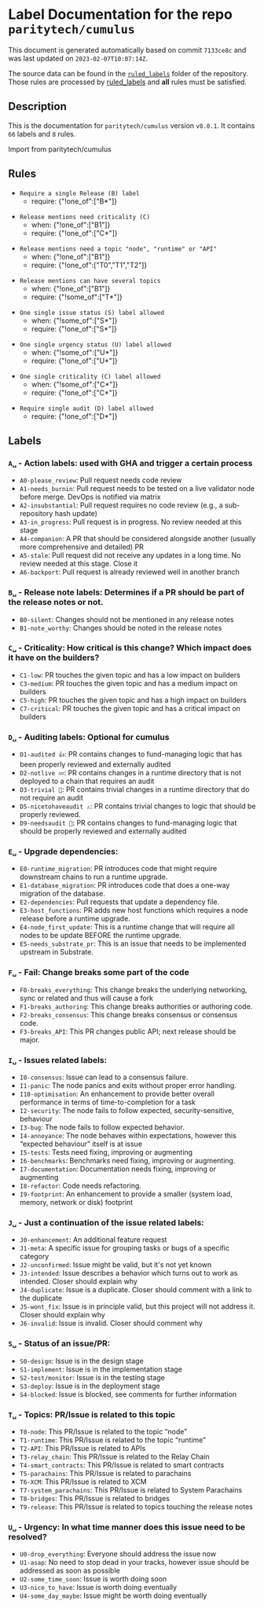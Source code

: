 # Label Documentation for the repo `paritytech/cumulus`

This document is generated automatically based on commit `7133ce8c` and was last updated on `2023-02-07T10:07:14Z`.

The source data can be found in the [`ruled_labels`](../ruled_labels) folder of the repository. Those rules are processed by
[ruled_labels](https://github.com/paritytech/ruled_labels) and **all** rules must be satisfied.

## Description

This is the documentation for `paritytech/cumulus` version `v0.0.1`.
It contains `66` labels and `8` rules.

Import from paritytech/cumulus

## Rules

<!-- single_b -->
- `Require a single Release (B) label`
  - require: {"!one_of":["B*"]}

<!-- require_one_c_when_b1 -->
- `Release mentions need criticality (C)`
  - when: {"!one_of":["B1"]}
  - require: {"!one_of":["C*"]}

<!-- require_t_when_b1 -->
- `Release mentions need a topic "node", "runtime" or "API"`
  - when: {"!one_of":["B1"]}
  - require: {"!one_of":["T0","T1","T2"]}

<!-- allow_multiple_t_when_b1 -->
- `Release mentions can have several topics`
  - when: {"!one_of":["B1"]}
  - require: {"!some_of":["T*"]}

<!-- single_s -->
- `One single issue status (S) label allowed`
  - when: {"!some_of":["S*"]}
  - require: {"!one_of":["S*"]}

<!-- single_u -->
- `One single urgency status (U) label allowed`
  - when: {"!some_of":["U*"]}
  - require: {"!one_of":["U*"]}

<!-- single_c -->
- `One single criticality (C) label allowed`
  - when: {"!some_of":["C*"]}
  - require: {"!one_of":["C*"]}

<!-- single_d -->
- `Require single audit (D) label allowed`
  - require: {"!one_of":["D*"]}



## Labels
### `A␣` - Action labels: used with GHA and trigger a certain process
- `A0-please_review`: Pull request needs code review
- `A1-needs_burnin`: Pull request needs to be tested on a live validator node before merge. DevOps is notified via matrix
- `A2-insubstantial`: Pull request requires no code review (e.g., a sub-repository hash update)
- `A3-in_progress`: Pull request is in progress. No review needed at this stage
- `A4-companion`: A PR that should be considered alongside another (usually more comprehensive and detailed) PR
- `A5-stale`: Pull request did not receive any updates in a long time. No review needed at this stage. Close it
- `A6-backport`: Pull request is already reviewed well in another branch

### `B␣` - Release note labels: Determines if a PR should be part of the release notes or not.
- `B0-silent`: Changes should not be mentioned in any release notes
- `B1-note_worthy`: Changes should be noted in the release notes

### `C␣` - Criticality: How critical is this change? Which impact does it have on the builders?
- `C1-low`: PR touches the given topic and has a low impact on builders
- `C3-medium`: PR touches the given topic and has a medium impact on builders
- `C5-high`: PR touches the given topic and has a high impact on builders
- `C7-critical`: PR touches the given topic and has a critical impact on builders

### `D␣` - Auditing labels: Optional for cumulus
- `D1-audited 👍`: PR contains changes to fund-managing logic that has been properly reviewed and externally audited
- `D2-notlive 💤`: PR contains changes in a runtime directory that is not deployed to a chain that requires an audit
- `D3-trivial 🧸`: PR contains trivial changes in a runtime directory that do not require an audit
- `D5-nicetohaveaudit ⚠️`: PR contains trivial changes to logic that should be properly reviewed.
- `D9-needsaudit 👮`: PR contains changes to fund-managing logic that should be properly reviewed and externally audited

### `E␣` - Upgrade dependencies: 
- `E0-runtime_migration`: PR introduces code that might require downstream chains to run a runtime upgrade.
- `E1-database_migration`: PR introduces code that does a one-way migration of the database.
- `E2-dependencies`: Pull requests that update a dependency file.
- `E3-host_functions`: PR adds new host functions which requires a node release before a runtime upgrade.
- `E4-node_first_update`: This is a runtime change that will require all nodes to be update BEFORE the runtime upgrade.
- `E5-needs_substrate_pr`: This is an issue that needs to be implemented upstream in Substrate.

### `F␣` - Fail: Change breaks some part of the code
- `F0-breaks_everything`: This change breaks the underlying networking, sync or related and thus will cause a fork
- `F1-breaks_authoring`: This change breaks authorities or authoring code.
- `F2-breaks_consensus`: This change breaks consensus or consensus code.
- `F3-breaks_API`: This PR changes public API; next release should be major.

### `I␣` - Issues related labels: 
- `I0-consensus`: Issue can lead to a consensus failure.
- `I1-panic`: The node panics and exits without proper error handling.
- `I10-optimisation`: An enhancement to provide better overall performance in terms of time-to-completion for a task
- `I2-security`: The node fails to follow expected, security-sensitive, behaviour
- `I3-bug`: The node fails to follow expected behavior.
- `I4-annoyance`: The node behaves within expectations, however this “expected behaviour” itself is at issue
- `I5-tests`: Tests need fixing, improving or augmenting
- `I6-benchmarks`: Benchmarks need fixing, improving or augmenting.
- `I7-documentation`: Documentation needs fixing, improving or augmenting
- `I8-refactor`: Code needs refactoring.
- `I9-footprint`: An enhancement to provide a smaller (system load, memory, network or disk) footprint

### `J␣` - Just a continuation of the issue related labels: 
- `J0-enhancement`: An additional feature request
- `J1-meta`: A specific issue for grouping tasks or bugs of a specific category
- `J2-unconfirmed`: Issue might be valid, but it's not yet known
- `J3-intended`: Issue describes a behavior which turns out to work as intended. Closer should explain why
- `J4-duplicate`: Issue is a duplicate. Closer should comment with a link to the duplicate
- `J5-wont_fix`: Issue is in principle valid, but this project will not address it. Closer should explain why
- `J6-invalid`: Issue is invalid. Closer should comment why

### `S␣` - Status of an issue/PR: 
- `S0-design`: Issue is in the design stage
- `S1-implement`: Issue is in the implementation stage
- `S2-test/monitor`: Issue is in the testing stage
- `S3-deploy`: Issue is in the deployment stage
- `S4-blocked`: Issue is blocked, see comments for further information

### `T␣` - Topics: PR/Issue is related to this topic
- `T0-node`: This PR/Issue is related to the topic “node”
- `T1-runtime`: This PR/Issue is related to the topic “runtime”
- `T2-API`: This PR/Issue is related to APIs
- `T3-relay_chain`: This PR/Issue is related to the Relay Chain
- `T4-smart_contracts`: This PR/Issue is related to smart contracts
- `T5-parachains`: This PR/Issue is related to parachains
- `T6-XCM`: This PR/Issue is related to XCM
- `T7-system_parachains`: This PR/Issue is related to System Parachains
- `T8-bridges`: This PR/Issue is related to bridges
- `T9-release`: This PR/Issue is related to topics touching the release notes

### `U␣` - Urgency: In what time manner does this issue need to be resolved?
- `U0-drop_everything`: Everyone should address the issue now
- `U1-asap`: No need to stop dead in your tracks, however issue should be addressed as soon as possible
- `U2-some_time_soon`: Issue is worth doing soon
- `U3-nice_to_have`: Issue is worth doing eventually
- `U4-some_day_maybe`: Issue might be worth doing eventually


